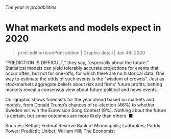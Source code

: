 ###### The year in probabilities
# What markets and models expect in 2020 
> print-edition iconPrint edition | Graphic detail | Jan 4th 2020 
“PREDICTION IS DIFFICULT,” they say, “especially about the future.” Statistical models can yield tolerably accurate projections for events that occur often, but not for one-offs, for which there are no historical data. One way to estimate the odds of such events is the “wisdom of crowds”. Just as stockmarkets aggregate beliefs about risk and firms’ future profits, betting markets reveal a consensus view about future political and news events. 
Our graphic shows forecasts for the year ahead based on markets and models, from Donald Trump’s chances of re-election (46%) to whether Sweden will win the Eurovision Song Contest (9%). Nothing about the future is certain, but some outcomes are more likely than others. ■ 
Sources: Betfair; Federal Reserve Bank of Minneapolis; Ladbrokes; Paddy Power; PredictIt; Unibet; William Hill; The Economist 
